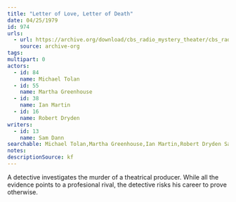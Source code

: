 ```yaml
---
title: "Letter of Love, Letter of Death"
date: 04/25/1979
id: 974
urls: 
  - url: https://archive.org/download/cbs_radio_mystery_theater/cbs_radio_mystery_theater-0951-1000.zip/cbs_radio_mystery_theater-0951-1000%2Fcbsrmt_0974_the_letter_of_love_the_letter_of_death.mp3
    source: archive-org
tags: 
multipart: 0
actors:  
  - id: 84
    name: Michael Tolan  
  - id: 55
    name: Martha Greenhouse  
  - id: 38
    name: Ian Martin  
  - id: 16
    name: Robert Dryden
writers:  
  - id: 13
    name: Sam Dann
searchable: Michael Tolan,Martha Greenhouse,Ian Martin,Robert Dryden Sam Dann
notes: 
descriptionSource: kf
---
```

A detective investigates the murder of a theatrical producer. While all the evidence points to a profesional rival, the detective risks his career to prove otherwise.